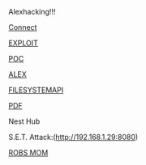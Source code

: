 Alexhacking!!!

[Connect](http://192.168.1.33:8080/index.html)


[EXPLOIT](http://192.168.1.25:8080/exploit.html)

[POC](http://192.168.1.25:8080/poc.html)

[ALEX](http://192.168.1.25:8080/spinspire.html)

[FILESYSTEMAPI](https://googlechromelabs.github.io/browser-fs-access/demo/)

[PDF](http://192.168.1.25:8080/sample.pdf)




Nest Hub

S.E.T. Attack:(http://192.168.1.29:8080)

[ROBS MOM](http://192.168.1.25:8080/index.html)
